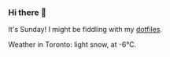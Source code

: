 ### Hi there :wave:

It's Sunday! I might be fiddling with my [dotfiles](https://github.com/bewuethr/dotfiles).

Weather in Toronto: light snow, at -6°C.
